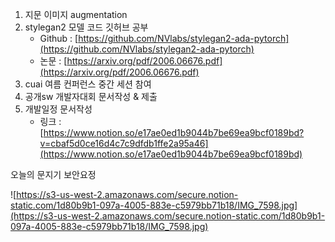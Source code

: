 1. 지문 이미지 augmentation
2. stylegan2 모델 코드 깃허브 공부
    - Github : [https://github.com/NVlabs/stylegan2-ada-pytorch](https://github.com/NVlabs/stylegan2-ada-pytorch)
    - 논문 : [https://arxiv.org/pdf/2006.06676.pdf](https://arxiv.org/pdf/2006.06676.pdf)
3. cuai 여름 컨퍼런스 중간 세션 참여
4. 공개sw 개발자대회 문서작성 & 제출
5. 개발일정 문서작성
    - 링크 : [https://www.notion.so/e17ae0ed1b9044b7be69ea9bcf0189bd?v=cbaf5d0ce16d4c7c9dfdb1ffe2a95a46](https://www.notion.so/e17ae0ed1b9044b7be69ea9bcf0189bd)

오늘의 문지기 보안요정

![https://s3-us-west-2.amazonaws.com/secure.notion-static.com/1d80b9b1-097a-4005-883e-c5979bb71b18/IMG_7598.jpg](https://s3-us-west-2.amazonaws.com/secure.notion-static.com/1d80b9b1-097a-4005-883e-c5979bb71b18/IMG_7598.jpg)